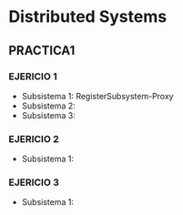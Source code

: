 # Distributed Systems

## PRACTICA1

### EJERICIO 1
* Subsistema 1: RegisterSubsystem-Proxy
* Subsistema 2:
* Subsistema 3:

### EJERICIO 2
* Subsistema 1:

### EJERICIO 3
* Subsistema 1:
